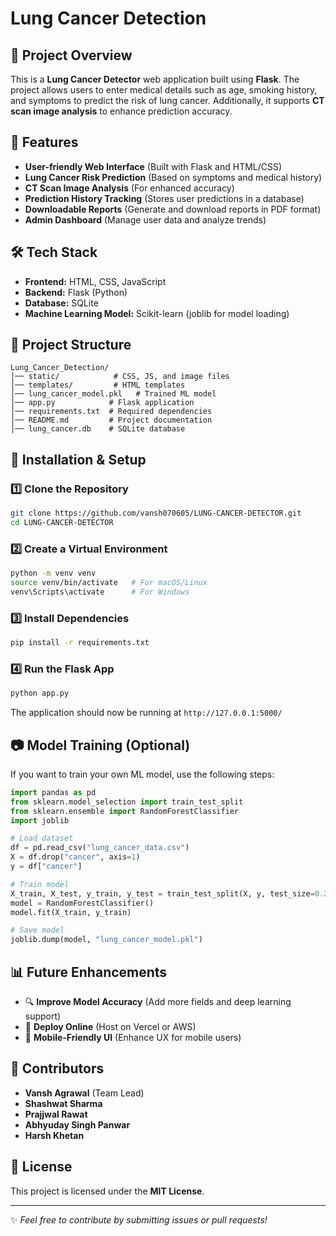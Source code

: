 # Lung Cancer Detection

## 📌 Project Overview
This is a **Lung Cancer Detector** web application built using **Flask**. The project allows users to enter medical details such as age, smoking history, and symptoms to predict the risk of lung cancer. Additionally, it supports **CT scan image analysis** to enhance prediction accuracy.

## 🚀 Features
- **User-friendly Web Interface** (Built with Flask and HTML/CSS)
- **Lung Cancer Risk Prediction** (Based on symptoms and medical history)
- **CT Scan Image Analysis** (For enhanced accuracy)
- **Prediction History Tracking** (Stores user predictions in a database)
- **Downloadable Reports** (Generate and download reports in PDF format)
- **Admin Dashboard** (Manage user data and analyze trends)

## 🛠️ Tech Stack
- **Frontend:** HTML, CSS, JavaScript
- **Backend:** Flask (Python)
- **Database:** SQLite
- **Machine Learning Model:** Scikit-learn (joblib for model loading)

## 📂 Project Structure
```
Lung_Cancer_Detection/
│── static/            # CSS, JS, and image files
│── templates/         # HTML templates
│── lung_cancer_model.pkl   # Trained ML model
│── app.py            # Flask application
│── requirements.txt  # Required dependencies
│── README.md         # Project documentation
│── lung_cancer.db    # SQLite database
```

## 🔧 Installation & Setup
### 1️⃣ Clone the Repository
```bash
git clone https://github.com/vansh070605/LUNG-CANCER-DETECTOR.git
cd LUNG-CANCER-DETECTOR
```

### 2️⃣ Create a Virtual Environment
```bash
python -m venv venv
source venv/bin/activate   # For macOS/Linux
venv\Scripts\activate      # For Windows
```

### 3️⃣ Install Dependencies
```bash
pip install -r requirements.txt
```

### 4️⃣ Run the Flask App
```bash
python app.py
```
The application should now be running at `http://127.0.0.1:5000/`

## 📷 Model Training (Optional)
If you want to train your own ML model, use the following steps:
```python
import pandas as pd
from sklearn.model_selection import train_test_split
from sklearn.ensemble import RandomForestClassifier
import joblib

# Load dataset
df = pd.read_csv("lung_cancer_data.csv")
X = df.drop("cancer", axis=1)
y = df["cancer"]

# Train model
X_train, X_test, y_train, y_test = train_test_split(X, y, test_size=0.2, random_state=42)
model = RandomForestClassifier()
model.fit(X_train, y_train)

# Save model
joblib.dump(model, "lung_cancer_model.pkl")
```

## 📊 Future Enhancements
- 🔍 **Improve Model Accuracy** (Add more fields and deep learning support)
- 📡 **Deploy Online** (Host on Vercel or AWS)
- 📱 **Mobile-Friendly UI** (Enhance UX for mobile users)

## 📝 Contributors
- **Vansh Agrawal** (Team Lead)
- **Shashwat Sharma**
- **Prajjwal Rawat**
- **Abhyuday Singh Panwar**
- **Harsh Khetan**

## 📜 License
This project is licensed under the **MIT License**.

---
✨ *Feel free to contribute by submitting issues or pull requests!*

